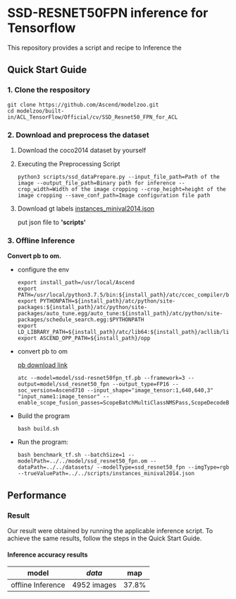 # SSD-RESNET50FPN inference for Tensorflow

This repository provides a script and recipe to Inference the

## Quick Start Guide

### 1. Clone the respository

```shell
git clone https://github.com/Ascend/modelzoo.git
cd modelzoo/built-in/ACL_TensorFlow/Official/cv/SSD_Resnet50_FPN_for_ACL
```

### 2. Download and preprocess the dataset

1. Download the coco2014 dataset by yourself

2. Executing the Preprocessing Script
   ```
   python3 scripts/ssd_dataPrepare.py --input_file_path=Path of the image --output_file_path=Binary path for inference --crop_width=Width of the image cropping --crop_height=height of the image cropping --save_conf_path=Image configuration file path
   
   ```
3. Download gt labels
   [instances_minival2014.json](https://modelzoo-train-atc.obs.cn-north-4.myhuaweicloud.com:443/010_Offline_Inference/Official/cv/ID1654_ssd_resnet50fpn/scripts/instances_minival2014.json?AccessKeyId=APWPYQJZOXDROK0SPPNG&Expires=1656057065&Signature=ydPmdux71bGzs38Q/xV7USQIdCg%3D)

   put json file to **'scripts'**
 
### 3. Offline Inference

**Convert pb to om.**

- configure the env

  ```
  export install_path=/usr/local/Ascend
  export PATH=/usr/local/python3.7.5/bin:${install_path}/atc/ccec_compiler/bin:${install_path}/atc/bin:$PATH
  export PYTHONPATH=${install_path}/atc/python/site-packages:${install_path}/atc/python/site-packages/auto_tune.egg/auto_tune:${install_path}/atc/python/site-packages/schedule_search.egg:$PYTHONPATH
  export LD_LIBRARY_PATH=${install_path}/atc/lib64:${install_path}/acllib/lib64:$LD_LIBRARY_PATH
  export ASCEND_OPP_PATH=${install_path}/opp
  ```

- convert pb to om
  
  [pb download link](https://modelzoo-train-atc.obs.cn-north-4.myhuaweicloud.com/003_Atc_Models/modelzoo/Official/cv/SSD_Resnet50_FPN_for_ACL.zip)

  ```
  atc --model=model/ssd-resnet50fpn_tf.pb --framework=3 --output=model/ssd_resnet50_fpn --output_type=FP16 --soc_version=Ascend710 --input_shape="image_tensor:1,640,640,3" "input_name1:image_tensor" --enable_scope_fusion_passes=ScopeBatchMultiClassNMSPass,ScopeDecodeBboxV2Pass,ScopeNormalizeBBoxPass,ScopeToAbsoluteBBoxPass
  ```

- Build the program

  ```
  bash build.sh
  ```

- Run the program:

  ```
  bash benchmark_tf.sh --batchSize=1 --modelPath=../../model/ssd_resnet50_fpn.om --dataPath=../../datasets/ --modelType=ssd_resnet50_fpn --imgType=rgb --trueValuePath=../../scripts/instances_minival2014.json
  ```
  
## Performance

### Result

Our result were obtained by running the applicable inference script. To achieve the same results, follow the steps in the Quick Start Guide.

#### Inference accuracy results

|       model       | ***data***  |    map      |
| :---------------: | :---------: | :---------: |
| offline Inference | 4952 images |   37.8%     |

